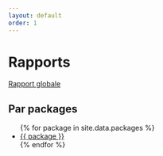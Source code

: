 ```yaml
---
layout: default
order: 1
---
```


# Rapports

<a href="/prototype/pk_global/rapport"> Rapport globale </a> 

## Par packages

<ul>
  {% for package in site.data.packages %}
    <li> <a href="/prototype/{{ package }}/rapport"> {{ package }} </a> </li>
  {% endfor %}
</ul>
